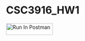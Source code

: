 # CSC3916_HW1

[<img src="https://run.pstmn.io/button.svg" alt="Run In Postman" style="width: 128px; height: 32px;">](https://app.getpostman.com/run-collection/41558294-5f47663a-9165-4387-86b4-4cb8233ad837?action=collection%2Ffork&source=rip_markdown&collection-url=entityId%3D41558294-5f47663a-9165-4387-86b4-4cb8233ad837%26entityType%3Dcollection%26workspaceId%3Dffcf64e2-8d61-42ca-8625-b0d3fd347bbc#?env%5Bschmitz-hw1%5D=W3sia2V5IjoiZWNob19ib2R5IiwidmFsdWUiOiJ7IFwibWVzc2FnZVwiOiBcIkhlbGxvIFdvcmxkIENVIERlbnZlclwiIH0iLCJlbmFibGVkIjp0cnVlLCJ0eXBlIjoiZGVmYXVsdCIsInNlc3Npb25WYWx1ZSI6InsgXCJtZXNzYWdlXCI6IFwiSGVsbG8gV29ybGQgQ1UgRGVudmVyXCIgfSIsImNvbXBsZXRlU2Vzc2lvblZhbHVlIjoieyBcIm1lc3NhZ2VcIjogXCJIZWxsbyBXb3JsZCBDVSBEZW52ZXJcIiB9Iiwic2Vzc2lvbkluZGV4IjowfV0=)
